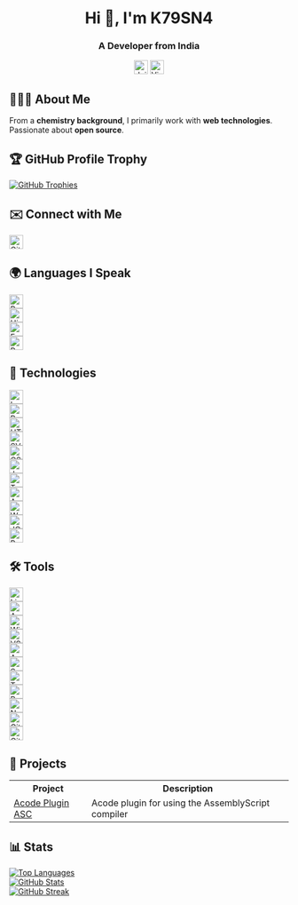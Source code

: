 <!-- Intro -->
<h1 align="center">Hi 👋, I'm K79SN4</h1>
<h3 align="center">A Developer from India</h3>

<!-- Github Badges -->
<div align="center">
  <img src="https://img.shields.io/badge/Joined-2021--06--24-mediumseagreen" alt="Joined Github" height="25"/>
  <img src="https://komarev.com/ghpvc/?username=k79sn4&label=Visitors&color=1e90ff&style=flat" alt="Visitor Count" height="25"/>
</div>

<!-- About Me -->
<h2>🧑🏻‍🔬 About Me</h2>
<p>From a <b>chemistry background</b>, I primarily work with <b>web technologies</b>. Passionate about <b>open source</b>.</p>

<!-- Github Trophies -->
<h2>🏆 GitHub Profile Trophy</h2>
<div>
  <a href="https://github.com/ryo-ma/github-profile-trophy" target="_blank" rel="noopener noreferrer"><img src="https://github-profile-trophy.vercel.app/?username=k79sn4&column=4&margin-w=10&margin-h=10&no-frame=true" alt="GitHub Trophies"/></a>
</div>

<!-- Contacts -->
<h2>✉️ Connect with Me</h2>
<div>
  <a href="https://github.com/K79sn4" target="_blank" rel="noopener noreferrer"><img src="https://img.shields.io/badge/GitHub-181717?style=flat&labelColor=f8f4ff&logo=github&logoColor=181717" alt="Github Profile" height="25"/></a>
  <!-- Linkedin -->
  <!-- Reddit -->
  <!-- Discord -->
  <!-- Email -->
</div>

<!-- Language Proficiency -->
<h2>🌍 Languages I Speak</h2>
<div>
  <img src="https://img.shields.io/badge/Bengali-Fluent-mediumseagreen?labelColor=f8f4ff&style=flat" alt="Bengali" height="25"/>
  <br/>
  <img src="https://img.shields.io/badge/Hindi-Fluent-blue?labelColor=f8f4ff&style=flat" alt="Hindi" height="25"/>
  <br/>
  <img src="https://img.shields.io/badge/English-Intermediate-ff0?labelColor=f8f4ff&style=flat" alt="English" height="25"/>
  <br/>
  <img src="https://img.shields.io/badge/Russian-Beginner-orange?labelColor=f8f4ff&style=flat" alt="Russian" height="25"/>
</div>

<!-- Programming Languages -->
<h2>🔧 Technologies</h2>
<div>
  <a href="https://www.gnu.org/software/gnu-c-manual/gnu-c-manual.html" target="_blank" rel="noopener noreferrer"><img src="https://img.shields.io/badge/Code-C-A8B9CC?labelColor=f8f4ff&style=flat&logo=c&logoColor=A8B9CC" alt="Language C" height="25"/></a>
 <br/>
 <a href="https://www.python.org/" target="_blank" rel="noopener noreferrer"><img src="https://img.shields.io/badge/Code-Python-3776AB?labelColor=f8f4ff&style=flat&logo=python&logoColor=3776AB" alt="Python" height="25"/></a>
 <br/>
 <a href="https://www.w3.org/html/" target="_blank" rel="noopener noreferrer"><img src="https://img.shields.io/badge/Code-HTML-E34F26?labelColor=f8f4ff&style=flat&logo=html5&logoColor=E34F26" alt="HTML" height="25" /></a>
 <br/>
 <a href="https://www.w3.org/Graphics/SVG/" target="_blank" rel="noopener noreferrer"><img src="https://img.shields.io/badge/Code-SVG-FF9900?labelColor=f8f4ff&style=flat&logo=svg&logoColor=FF9900" alt="SVG" height="25"/></a>
 <br/>
 <a href="https://www.w3.org/Style/CSS/" target="_blank" rel="noopener noreferrer"><img src="https://img.shields.io/badge/Code-CSS-663399?labelColor=f8f4ff&style=flat&logo=css&logoColor=663399" alt="CSS" height="25" /></a>
 <br/>
 <a href="https://tc39.es/ecma262/" target="_blank" rel="noopener noreferrer"><img src="https://img.shields.io/badge/Code-JavaScript-F7DF1E?labelColor=f8f4ff&style=flat&logo=javascript&logoColor=F7DF1E" alt="JavaScript" height="25"/></a>
 <br/>
 <a href="https://www.typescriptlang.org/" target="_blank" rel="noopener noreferrer"><img src="https://img.shields.io/badge/Code-TypeScript-3178C6?labelColor=f8f4ff&style=flat&logo=typescript&logoColor=3178C6" alt="TypeScript" height="25"/></a>
 <br/>
 <a href="https://www.assemblyscript.org/" target="_blank" rel="noopener noreferrer"><img src="https://img.shields.io/badge/Code-AssemblyScript-007AAC?labelColor=f8f4ff&style=flat&logo=assemblyscript&logoColor=007AAC" alt="AssemblyScript" height="25"/></a>
 <br/>
 <a href="https://webassembly.org/" target="_blank" rel="noopener noreferrer"> <img src="https://img.shields.io/badge/Code-WebAssembly-654FF0?labelColor=f8f4ff&style=flat&logo=webassembly&logoColor=654FF0&style=flat" alt="WebAssembly" height="25"/></a>
 <br/>
 <a href="https://jquery.com/" target="_blank" rel="noopener noreferrer"><img src="https://img.shields.io/badge/Library-JQuery-0769AD?labelColor=f8f4ff&style=flat&logo=jquery&logoColor=0769AD" alt="JQuery" height="25"/></a>
 <br/>
 <a href="https://getbootstrap.com/" target="_blank" rel="noopener noreferrer"><img src="https://img.shields.io/badge/Framework-Bootstrap-7952B3?labelColor=f8f4ff&style=flat&logo=bootstrap&logoColor=7952B3" alt="Bootstrap" height="25"/></a>
</div>

<!-- Programming Tools -->
<h2>🛠 Tools</h2>
<div>
  <a href="https://www.linux.org/" target="_blank" rel="noopener noreferrer"><img src="https://img.shields.io/badge/OS-Linux-FCC624?labelColor=f8f4ff&style=flat&logo=linux&logoColor=000" alt="Linux" height="25"/></a>
 <br/>
 <a href="https://www.android.com/" target="_blank" rel="noopener noreferrer"><img src="https://img.shields.io/badge/OS-Android-3DDC84?labelColor=f8f4ff&style=flat&logo=android&logoColor=3DDC84" alt="Android" height="25"/></a>
 <br/>
 <a href="https://www.microsoft.com/windows/" target="_blank" rel="noopener noreferrer"><img src="https://img.shields.io/badge/OS-Windows-blue?labelColor=f8f4ff&style=flat" alt="Windows" height="25"/></a>
 <br/>
 <a href="https://code.visualstudio.com/" target="_blank" rel="noopener noreferrer"><img src="https://img.shields.io/badge/Editor-VS_Code-007ACC?labelColor=f8f4ff&style=flat" alt="VSCode" height="25"/></a>
 <br/>
 <a href="https://acode.app/" target="_blank" rel="noopener noreferrer"><img src="https://img.shields.io/badge/Editor-Acode-blue?labelColor=f8f4ff&style=flat" alt="Acode" height="25"/></a>
 <br/>
 <a href="https://spck-code-editor.readthedocs.io/" target="_blank" rel="noopener noreferrer">
 <img src="https://img.shields.io/badge/Editor-Spck-222?labelColor=f8f4ff&style=flat" alt="Spck" height="25"/></a>
 <br/>
 <a href="https://termux.dev/" target="_blank" rel="noopener noreferrer"><img src="https://img.shields.io/badge/Emulator-Termux-222?labelColor=f8f4ff&style=flat" alt="Termux" height="25"/></a>
 <br/>
 <a href="https://www.gnu.org/software/bash/" target="_blank" rel="noopener noreferrer"><img src="https://img.shields.io/badge/Shell-Bash-4EAA25?labelColor=f8f4ff&style=flat&logo=gnubash&logoColor=121011" alt="Bash" height="25"/></a>
 <br/>
 <a href="https://nodejs.org/" target="_blank" rel="noopener noreferrer"><img src="https://img.shields.io/badge/Runtime-Node.js-339933?labelColor=f8f4ff&style=flat&logo=nodedotjs&logoColor=339933" alt="NodeJS" height="25"/></a>
 <br/>
 <a href="https://git-scm.com/" target="_blank" rel="noopener noreferrer"><img src="https://img.shields.io/badge/Source_Control-Git-F05032?labelColor=f8f4ff&style=flat&logo=git&logoColor=F05032" alt="Git" height="25"/></a>
 <br/>
 <a href="https://github.com/" target="_blank" rel="noopener noreferrer"><img src="https://img.shields.io/badge/Platform-GitHub-181717?labelColor=f8f4ff&style=flat&logo=github&logoColor=181717" alt="Github" height="25"/></a>
</div>

<!-- Projects Section -->
<h2>🚀 Projects</h2>
<table>
  <tr>
    <th>Project</th>
    <th>Description</th>
  </tr>
  <tr>
    <td><a href="https://github.com/K79sn4/acode-plugin-asc" target="_blank" rel="noopener noreferrer">Acode Plugin ASC</a></td>
    <td>Acode plugin for using the AssemblyScript compiler</td>
  </tr>
  <!-- Add more projects here -->
</table>

<!-- Github Stats -->
<h2>📊 Stats</h2>
<div>
  <a href="https://github.com/anuraghazra/github-readme-stats" target="_blank" rel="noopener noreferrer"><img src="https://github-readme-stats.vercel.app/api/top-langs/?username=k79sn4&show_icons=true&layout=compact" alt="Top Languages"/></a>
  <br/>
  <a href="https://github.com/anuraghazra/github-readme-stats" target="_blank" rel="noopener noreferrer"><img src="https://github-readme-stats.vercel.app/api?username=k79sn4&show_icons=true&include_all_commits=true&count_private=true&show=reviews,discussions_started,discussions_answered,prs_merged,prs_merged_percentage&rank_icon=percentile" alt="GitHub Stats"/></a>
  <br/>
  <a href="https://github.com/anuraghazra/github-readme-stats" target="_blank" rel="noopener noreferrer"><img src="https://github-readme-streak-stats.herokuapp.com/?user=k79sn4" alt="GitHub Streak"/></a>
</div>
